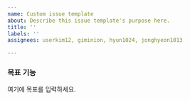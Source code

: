 ```yaml
---
name: Custom issue template
about: Describe this issue template's purpose here.
title: ''
labels: ''
assignees: userkim12, giminion, hyun1024, jonghyeon1013

---
```


### 목표 기능
여기에 목표를 입력하세요.
